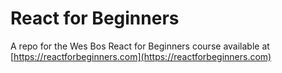# React for Beginners

A repo for the Wes Bos React for Beginners course available at [https://reactforbeginners.com](https://reactforbeginners.com)